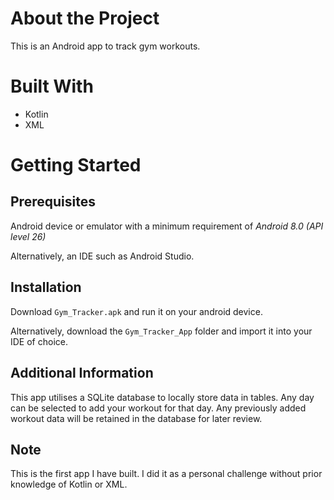 # About the Project

 This is an Android app to track gym workouts.

# Built With

- Kotlin
- XML

# Getting Started

## Prerequisites

Android device or emulator with a minimum requirement of *Android 8.0 (API level 26)*

Alternatively, an IDE such as Android Studio.

## Installation

Download `Gym_Tracker.apk` and run it on your android device.

Alternatively, download the `Gym_Tracker_App` folder and import it into your IDE of choice.

## Additional Information
This app utilises a SQLite database to locally store data in tables. Any day can be selected to add your workout for that day. Any previously added workout data will be retained in the database for later review.

## Note
This is the first app I have built. I did it as a personal challenge without prior knowledge of Kotlin or XML.
